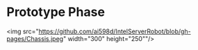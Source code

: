 # Prototype Phase


<img src="https://github.com/ai598d/IntelServerRobot/blob/gh-pages/Chassis.jpeg" width="300" height="250""/>

